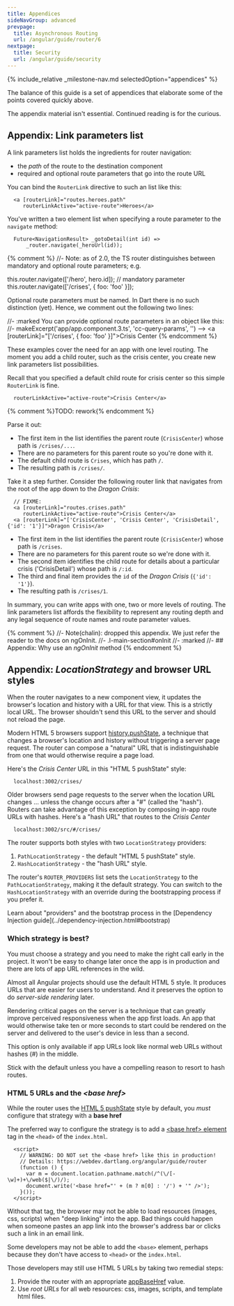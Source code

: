 ```yaml
---
title: Appendices
sideNavGroup: advanced
prevpage:
  title: Asynchronous Routing
  url: /angular/guide/router/6
nextpage:
  title: Security
  url: /angular/guide/security
---
```

<!-- FilePath: src/angular/guide/router/appendices.md -->
<?code-excerpt path-base="examples/ng/doc/router"?>
{% include_relative _milestone-nav.md selectedOption="appendices" %}

The balance of this guide is a set of appendices that
elaborate some of the points covered quickly above.

The appendix material isn't essential. Continued reading is for the curious.

<a id="link-parameters-list"></a>
## Appendix: Link parameters list

A link parameters list holds the ingredients for router navigation:

* the *path* of the route to the destination component
* required and optional route parameters that go into the route URL

You can bind the `RouterLink` directive to such an list like this:

<?code-excerpt "lib/app_component_1.dart (template)" retain="/heroes|Heroes/"?>
```
  <a [routerLink]="routes.heroes.path"
     routerLinkActive="active-route">Heroes</a>
```

You've written a two element list when specifying a route parameter to the `navigate` method:

<?code-excerpt "lib/src/hero/hero_list_component.dart (_gotoDetail)"?>
```
  Future<NavigationResult> _gotoDetail(int id) =>
      _router.navigate(_heroUrl(id));
```

{% comment %}
//- Note: as of 2.0, the TS router distinguishes between mandatory and optional route
parameters; e.g.

this.router.navigate(['/hero', hero.id]); // mandatory parameter
this.router.navigate(['/crises', { foo: 'foo' }]);

Optional route parameters must be named. In Dart there is no such distinction (yet).
Hence, we comment out the following two lines:

//- :marked
You can provide optional route parameters in an object like this:
//- makeExcerpt('app/app.component.3.ts', 'cc-query-params', '')
--> <a [routerLink]="['/crises', { foo: 'foo' }]">Crisis Center</a>
{% endcomment %}

These examples cover the need for an app with one level routing.
The moment you add a child router, such as the crisis center, you create new link parameters list possibilities.

Recall that you specified a default child route for crisis center so this simple `RouterLink` is fine.

<?code-excerpt "lib/app_component_1.dart (template)" retain="/crisis|Crisis/"?>
```
  routerLinkActive="active-route">Crisis Center</a>
```

{% comment %}TODO: rework{% endcomment %}

Parse it out:

* The first item in the list identifies the parent route (`CrisisCenter`)
  whose path is `/crises/...`.
* There are no parameters for this parent route so you're done with it.
* The default child route is `Crises`, which has path `/`.
* The resulting path is `/crises/`.

Take it a step further. Consider the following router link that
navigates from the root of the app down to the *Dragon Crisis*:

<?fixme-code-excerpt "lib/app_component_4.dart (dragon-crisis)"?>
```
  // FIXME:
  <a [routerLink]="routes.crises.path"
     routerLinkActive="active-route">Crisis Center</a>
  <a [routerLink]="['CrisisCenter', 'Crisis Center', 'CrisisDetail', {'id': '1'}]">Dragon Crisis</a>
```

* The first item in the list identifies the parent route (`CrisisCenter`)
  whose path is `/crises`.
* There are no parameters for this parent route so we're done with it.
* The second item identifies the child route for details about a particular crisis ('CrisisDetail')
  whose path is `/:id`.
* The third and final item provides the `id` of the *Dragon Crisis* (`{'id': '1'}`).
* The resulting path is `/crises/1`.

In summary, you can write apps with one, two or more levels of routing.
The link parameters list affords the flexibility to represent any routing depth and
any legal sequence of route names and route parameter values.

{% comment %}
//- Note(chalin): dropped this appendix. We just refer the reader to the docs on ngOnInit.
//- .l-main-section#onInit
//- :marked
//- ## Appendix: Why use an *ngOnInit* method
{% endcomment %}

<a id="browser-url-styles"></a>
<a id="location-strategy"></a>
## Appendix: *LocationStrategy* and browser URL styles

When the router navigates to a new component view, it updates the browser's location and history
with a URL for that view.
This is a strictly local URL. The browser shouldn't send this URL to the server
and should not reload the page.

Modern HTML 5 browsers support
[history.pushState](https://developer.mozilla.org/en-US/docs/Web/API/History_API#Adding_and_modifying_history_entries),
a technique that changes a browser's location and history without triggering a server page request.
The router can compose a "natural" URL that is indistinguishable from
one that would otherwise require a page load.

Here's the *Crisis Center* URL in this "HTML 5 pushState" style:

<?code-excerpt?>
```
  localhost:3002/crises/
```

Older browsers send page requests to the server when the location URL changes ...
unless the change occurs after a "#" (called the "hash").
Routers can take advantage of this exception by composing in-app route
URLs with hashes.  Here's a "hash URL" that routes to the *Crisis Center*

<?code-excerpt?>
```
  localhost:3002/src/#/crises/
```

The router supports both styles with two `LocationStrategy` providers:

1. `PathLocationStrategy` - the default "HTML 5 pushState" style.
1. `HashLocationStrategy` - the "hash URL" style.

The router's `ROUTER_PROVIDERS` list sets the `LocationStrategy` to the `PathLocationStrategy`,
making it the default strategy.
You can switch to the `HashLocationStrategy` with an override during the bootstrapping process if you prefer it.

<div class="l-sub-section" markdown="1">
  Learn about "providers" and the bootstrap process in the
  [Dependency Injection guide](../dependency-injection.html#bootstrap)
</div>

### Which strategy is best?

You must choose a strategy and you need to make the right call early in the project.
It won't be easy to change later once the app is in production
and there are lots of app URL references in the wild.

Almost all Angular projects should use the default HTML 5 style.
It produces URLs that are easier for users to understand.
And it preserves the option to do _server-side rendering_ later.

Rendering critical pages on the server is a technique that can greatly improve
perceived responsiveness when the app first loads.
An app that would otherwise take ten or more seconds to start
could be rendered on the server and delivered to the user's device
in less than a second.

This option is only available if app URLs look like normal web URLs
without hashes (#) in the middle.

Stick with the default unless you have a compelling reason to
resort to hash routes.

### HTML 5 URLs and the  *&lt;base href>*

While the router uses the
[HTML 5 pushState](https://developer.mozilla.org/en-US/docs/Web/API/History_API#Adding_and_modifying_history_entries)
style by default, you *must* configure that strategy with a **base href**

The preferred way to configure the strategy is to add a
[&lt;base href> element](https://developer.mozilla.org/en-US/docs/Web/HTML/Element/base) tag
in the `<head>` of the `index.html`.

<?code-excerpt "web/index.html (base-href)"?>
```
  <script>
    // WARNING: DO NOT set the <base href> like this in production!
    // Details: https://webdev.dartlang.org/angular/guide/router
    (function () {
      var m = document.location.pathname.match(/^(\/[-\w]+)+\/web($|\/)/);
      document.write('<base href="' + (m ? m[0] : '/') + '" />');
    }());
  </script>
```

Without that tag, the browser may not be able to load resources
(images, css, scripts) when "deep linking" into the app.
Bad things could happen when someone pastes an app link into the
browser's address bar or clicks such a link in an email link.

Some developers may not be able to add the `<base>` element, perhaps because they don't have
access to `<head>` or the `index.html`.

Those developers may still use HTML 5 URLs by taking two remedial steps:

1. Provide the router with an appropriate [appBaseHref][] value.
1. Use _root URLs_ for all web resources: css, images, scripts, and template html files.

[appBaseHref]: /api/angular_router/angular_router/appBaseHref-constant.html
